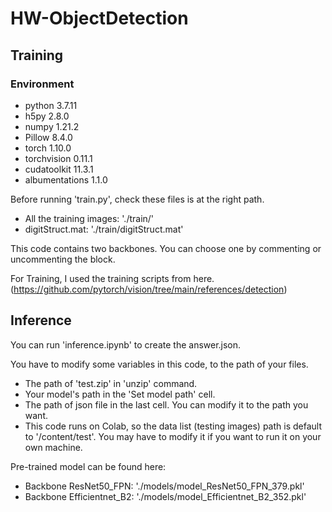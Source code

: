 # HW-ObjectDetection

## Training

### Environment
- python 3.7.11
- h5py 2.8.0
- numpy 1.21.2
- Pillow 8.4.0
- torch 1.10.0
- torchvision 0.11.1
- cudatoolkit 11.3.1
- albumentations 1.1.0

Before running 'train.py', check these files is at the right path.
- All the training images: './train/'
- digitStruct.mat: './train/digitStruct.mat'

This code contains two backbones. You can choose one by commenting or uncommenting the block.

For Training, I used the training scripts from here. (https://github.com/pytorch/vision/tree/main/references/detection)

## Inference

You can run 'inference.ipynb' to create the answer.json.

You have to modify some variables in this code, to the path of your files.
- The path of 'test.zip' in 'unzip' command.
- Your model's path in the 'Set model path' cell.
- The path of json file in the last cell. You can modify it to the path you want.
- This code runs on Colab, so the data list (testing images) path is default to '/content/test'.  You may have to modify it if you want to run it on your own machine.

Pre-trained model can be found here:
- Backbone ResNet50_FPN: './models/model_ResNet50_FPN_379.pkl'
- Backbone Efficientnet_B2: './models/model_Efficientnet_B2_352.pkl'
